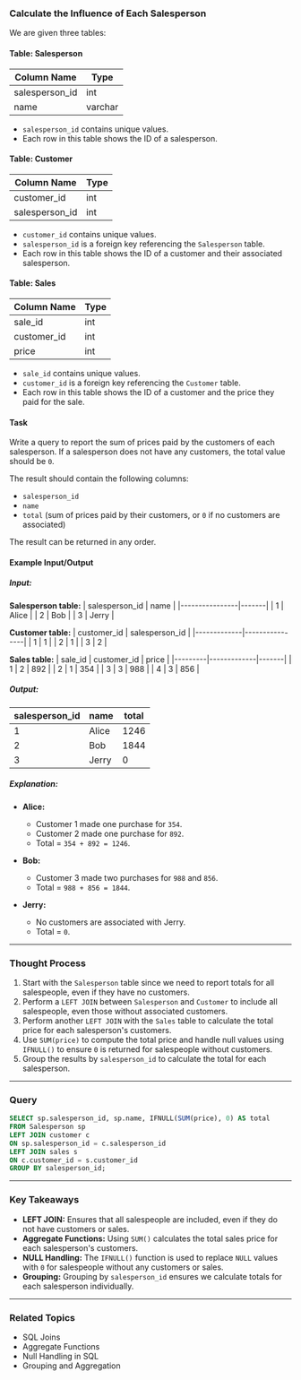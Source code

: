 ### Calculate the Influence of Each Salesperson
We are given three tables:

#### Table: Salesperson
| Column Name    | Type    |
|----------------|---------|
| salesperson_id | int     |
| name           | varchar |

- `salesperson_id` contains unique values.
- Each row in this table shows the ID of a salesperson.

#### Table: Customer
| Column Name    | Type |
|----------------|------|
| customer_id    | int  |
| salesperson_id | int  |

- `customer_id` contains unique values.
- `salesperson_id` is a foreign key referencing the `Salesperson` table.
- Each row in this table shows the ID of a customer and their associated salesperson.

#### Table: Sales
| Column Name | Type |
|-------------|------|
| sale_id     | int  |
| customer_id | int  |
| price       | int  |

- `sale_id` contains unique values.
- `customer_id` is a foreign key referencing the `Customer` table.
- Each row in this table shows the ID of a customer and the price they paid for the sale.

#### Task
Write a query to report the sum of prices paid by the customers of each salesperson. If a salesperson does not have any customers, the total value should be `0`.

The result should contain the following columns:
- `salesperson_id`
- `name`
- `total` (sum of prices paid by their customers, or `0` if no customers are associated)

The result can be returned in any order.

#### Example Input/Output

##### Input:
**Salesperson table:**
| salesperson_id | name  |
|----------------|-------|
| 1              | Alice |
| 2              | Bob   |
| 3              | Jerry |

**Customer table:**
| customer_id | salesperson_id |
|-------------|----------------|
| 1           | 1              |
| 2           | 1              |
| 3           | 2              |

**Sales table:**
| sale_id | customer_id | price |
|---------|-------------|-------|
| 1       | 2           | 892   |
| 2       | 1           | 354   |
| 3       | 3           | 988   |
| 4       | 3           | 856   |

##### Output:
| salesperson_id | name  | total |
|----------------|-------|-------|
| 1              | Alice | 1246  |
| 2              | Bob   | 1844  |
| 3              | Jerry | 0     |

##### Explanation:
- **Alice:**
  - Customer 1 made one purchase for `354`.
  - Customer 2 made one purchase for `892`.
  - Total = `354 + 892 = 1246`.

- **Bob:**
  - Customer 3 made two purchases for `988` and `856`.
  - Total = `988 + 856 = 1844`.

- **Jerry:**
  - No customers are associated with Jerry.
  - Total = `0`.

---

### Thought Process
1. Start with the `Salesperson` table since we need to report totals for all salespeople, even if they have no customers.
2. Perform a `LEFT JOIN` between `Salesperson` and `Customer` to include all salespeople, even those without associated customers.
3. Perform another `LEFT JOIN` with the `Sales` table to calculate the total price for each salesperson's customers.
4. Use `SUM(price)` to compute the total price and handle null values using `IFNULL()` to ensure `0` is returned for salespeople without customers.
5. Group the results by `salesperson_id` to calculate the total for each salesperson.

---

### Query
```sql
SELECT sp.salesperson_id, sp.name, IFNULL(SUM(price), 0) AS total
FROM Salesperson sp
LEFT JOIN customer c
ON sp.salesperson_id = c.salesperson_id
LEFT JOIN sales s
ON c.customer_id = s.customer_id
GROUP BY salesperson_id;
```

---

### Key Takeaways
- **LEFT JOIN:** Ensures that all salespeople are included, even if they do not have customers or sales.
- **Aggregate Functions:** Using `SUM()` calculates the total sales price for each salesperson's customers.
- **NULL Handling:** The `IFNULL()` function is used to replace `NULL` values with `0` for salespeople without any customers or sales.
- **Grouping:** Grouping by `salesperson_id` ensures we calculate totals for each salesperson individually.

---

### Related Topics
- SQL Joins
- Aggregate Functions
- Null Handling in SQL
- Grouping and Aggregation
